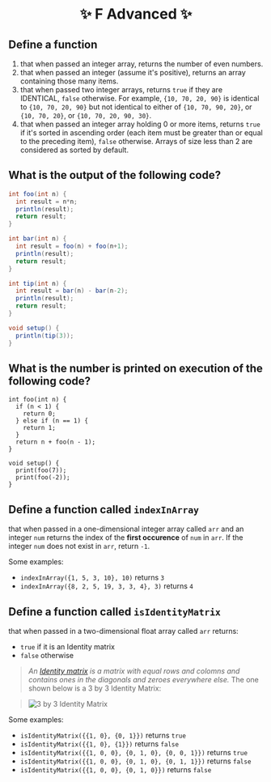 <h1 align="center"> ✨ F Advanced ✨ </h1>

## Define a function

1. that when passed an integer array, returns the number of even numbers.
2. that when passed an integer (assume it's positive), returns an array containing those many items.
3. that when passed two integer arrays, returns `true` if they are IDENTICAL, `false` otherwise. For example, `{10, 70, 20, 90}` is identical to `{10, 70, 20, 90}` but not identical to either of `{10, 70, 90, 20}`, or `{10, 70, 20}`, or `{10, 70, 20, 90, 30}`.
4. that when passed an integer array holding 0 or more items, returns `true` if it's sorted in ascending order (each item must be greater than or equal to the preceding item), `false` otherwise. Arrays of size less than 2 are considered as sorted by default.


## What is the output of the following code?

```java
int foo(int n) {
  int result = n*n;
  println(result);
  return result;
}

int bar(int n) {
  int result = foo(n) + foo(n+1);
  println(result);
  return result;
}

int tip(int n) {
  int result = bar(n) - bar(n-2);
  println(result);
  return result;
}

void setup() {
  println(tip(3));
}
```
 
## What is the number is printed on execution of the following code?

```processing
int foo(int n) {
  if (n < 1) {
    return 0;
  } else if (n == 1) {
    return 1;
  }
  return n + foo(n - 1);
}

void setup() {
  print(foo(7));
  print(foo(-2));
}
```

## Define a function called `indexInArray` 
that when passed in a one-dimensional integer array called `arr` and an integer `num` returns the index of the **first occurence** of `num` in `arr`.
If the integer `num` does not exist in `arr`, return `-1`.

Some examples:

- `indexInArray({1, 5, 3, 10}, 10)` returns `3` 
- `indexInArray({8, 2, 5, 19, 3, 3, 4}, 3)` returns `4` 

## Define a function called `isIdentityMatrix`
that when passed in a two-dimensional float array called `arr` returns:
- `true` if it is an Identity matrix
- `false` otherwise

> *An [Identity matrix](https://en.wikipedia.org/wiki/Identity_matrix) is a matrix with equal rows and colomns and  contains ones in the diagonals and zeroes everywhere else.*
> The one shown below is a 3 by 3 Identity Matrix:

> ![3 by 3 Identity Matrix](https://upload.wikimedia.org/wikipedia/commons/3/3d/Math_identify_matrix_3x3.png)

Some examples:

- `isIdentityMatrix({{1, 0}, {0, 1}})` returns `true`
- `isIdentityMatrix({{1, 0}, {1}})` returns `false`
- `isIdentityMatrix({{1, 0, 0}, {0, 1, 0}, {0, 0, 1}})` returns `true`
- `isIdentityMatrix({{1, 0, 0}, {0, 1, 0}, {0, 1, 1}})` returns `false`
- `isIdentityMatrix({{1, 0, 0}, {0, 1, 0}})` returns `false`
